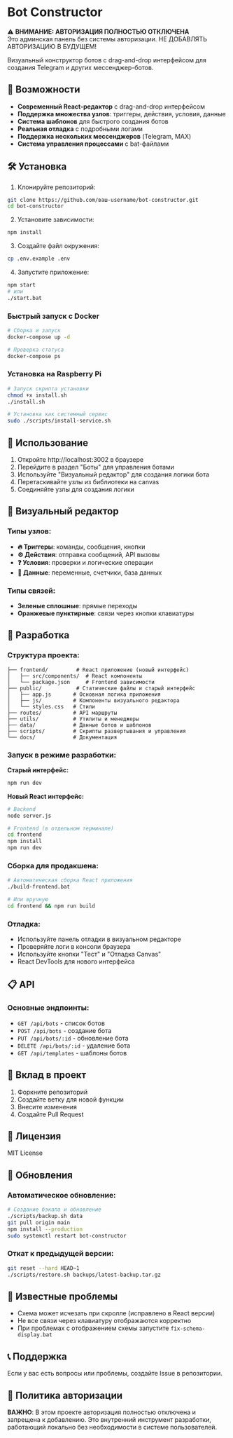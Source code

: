 # Bot Constructor

⚠️ **ВНИМАНИЕ: АВТОРИЗАЦИЯ ПОЛНОСТЬЮ ОТКЛЮЧЕНА**  
Это админская панель без системы авторизации. НЕ ДОБАВЛЯТЬ АВТОРИЗАЦИЮ В БУДУЩЕМ!

Визуальный конструктор ботов с drag-and-drop интерфейсом для создания Telegram и других мессенджер-ботов.

## 🚀 Возможности

- **Современный React-редактор** с drag-and-drop интерфейсом
- **Поддержка множества узлов**: триггеры, действия, условия, данные
- **Система шаблонов** для быстрого создания ботов
- **Реальная отладка** с подробными логами
- **Поддержка нескольких мессенджеров** (Telegram, MAX)
- **Система управления процессами** с bat-файлами

## 🛠️ Установка

1. Клонируйте репозиторий:
```bash
git clone https://github.com/ваш-username/bot-constructor.git
cd bot-constructor
```

2. Установите зависимости:
```bash
npm install
```

3. Создайте файл окружения:
```bash
cp .env.example .env
```

4. Запустите приложение:
```bash
npm start
# или
./start.bat
```

### Быстрый запуск с Docker

```bash
# Сборка и запуск
docker-compose up -d

# Проверка статуса
docker-compose ps
```

### Установка на Raspberry Pi

```bash
# Запуск скрипта установки
chmod +x install.sh
./install.sh

# Установка как системный сервис
sudo ./scripts/install-service.sh
```

## 📖 Использование

1. Откройте http://localhost:3002 в браузере
2. Перейдите в раздел "Боты" для управления ботами
3. Используйте "Визуальный редактор" для создания логики бота
4. Перетаскивайте узлы из библиотеки на canvas
5. Соединяйте узлы для создания логики

## 🎨 Визуальный редактор

### Типы узлов:
- **🔥 Триггеры**: команды, сообщения, кнопки
- **⚙️ Действия**: отправка сообщений, API вызовы
- **❓ Условия**: проверки и логические операции
- **💾 Данные**: переменные, счетчики, база данных

### Типы связей:
- **Зеленые сплошные**: прямые переходы
- **Оранжевые пунктирные**: связи через кнопки клавиатуры

## 🔧 Разработка

### Структура проекта:
```
├── frontend/         # React приложение (новый интерфейс)
│   ├── src/components/  # React компоненты
│   └── package.json     # Frontend зависимости
├── public/           # Статические файлы и старый интерфейс
│   ├── app.js       # Основная логика приложения
│   ├── js/          # Компоненты визуального редактора
│   └── styles.css   # Стили
├── routes/          # API маршруты
├── utils/           # Утилиты и менеджеры
├── data/            # Данные ботов и шаблонов
├── scripts/         # Скрипты развертывания и управления
└── docs/            # Документация
```

### Запуск в режиме разработки:

**Старый интерфейс:**
```bash
npm run dev
```

**Новый React интерфейс:**
```bash
# Backend
node server.js

# Frontend (в отдельном терминале)
cd frontend
npm install
npm run dev
```

### Сборка для продакшена:
```bash
# Автоматическая сборка React приложения
./build-frontend.bat

# Или вручную
cd frontend && npm run build
```

### Отладка:
- Используйте панель отладки в визуальном редакторе
- Проверяйте логи в консоли браузера
- Используйте кнопки "Тест" и "Отладка Canvas"
- React DevTools для нового интерфейса

## 📋 API

### Основные эндпоинты:
- `GET /api/bots` - список ботов
- `POST /api/bots` - создание бота
- `PUT /api/bots/:id` - обновление бота
- `DELETE /api/bots/:id` - удаление бота
- `GET /api/templates` - шаблоны ботов

## 🤝 Вклад в проект

1. Форкните репозиторий
2. Создайте ветку для новой функции
3. Внесите изменения
4. Создайте Pull Request

## 📄 Лицензия

MIT License

## 🔄 Обновления

### Автоматическое обновление:
```bash
# Создание бэкапа и обновление
./scripts/backup.sh data
git pull origin main
npm install --production
sudo systemctl restart bot-constructor
```

### Откат к предыдущей версии:
```bash
git reset --hard HEAD~1
./scripts/restore.sh backups/latest-backup.tar.gz
```

## 🐛 Известные проблемы

- Схема может исчезать при скролле (исправлено в React версии)
- Не все связи через клавиатуру отображаются корректно
- При проблемах с отображением схемы запустите `fix-schema-display.bat`

## 📞 Поддержка

Если у вас есть вопросы или проблемы, создайте Issue в репозитории.

## 🚫 Политика авторизации

**ВАЖНО**: В этом проекте авторизация полностью отключена и запрещена к добавлению. Это внутренний инструмент разработки, работающий локально без необходимости в системе пользователей.